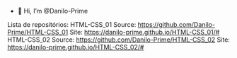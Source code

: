 - 👋 Hi, I’m @Danilo-Prime

<!---
Danilo-Prime/Danilo-Prime is a ✨ special ✨ repository because its `README.md` (this file) appears on your GitHub profile.
You can click the Preview link to take a look at your changes.
--->
Lista de repositórios:
HTML-CSS_01
  Source: https://github.com/Danilo-Prime/HTML-CSS_01
  Site: https://danilo-prime.github.io/HTML-CSS_01/#
HTML-CSS_02
  Source: https://github.com/Danilo-Prime/HTML-CSS_02
  Site: https://danilo-prime.github.io/HTML-CSS_02/#
